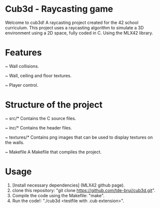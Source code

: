 # Cub3d - Raycasting game
Welcome to cub3d! A raycasting project created for the 42 school curriculum.
This project uses a raycasting algorithm to simulate a 3D environment using a 2D space, fully coded in C.
Using the MLX42 library.

# Features
~ Wall collisions.

~ Wall, ceiling and floor textures.

~ Player control.

# Structure of the project
~ src/*      Contains the C source files.

~ inc/*      Contains the header files.

~ textures/* Contains png images that can be used to display textures on the walls.

~ Makefile   A Makefile that compiles the project.

# Usage
1. [Install necessary dependencies] (MLX42 github page).
2. clone this repository: "git clone https://github.com/tde-brui/cub3d.git".
3. Compile the code using the Makefile: "make".
4. Run the code!: "./cub3d <testfile with .cub extension>".
